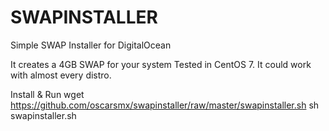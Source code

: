 # SWAPINSTALLER
Simple SWAP Installer for DigitalOcean

It creates a 4GB SWAP for your system
Tested in CentOS 7. It could work with almost every distro.

Install & Run
wget https://github.com/oscarsmx/swapinstaller/raw/master/swapinstaller.sh
sh swapinstaller.sh
